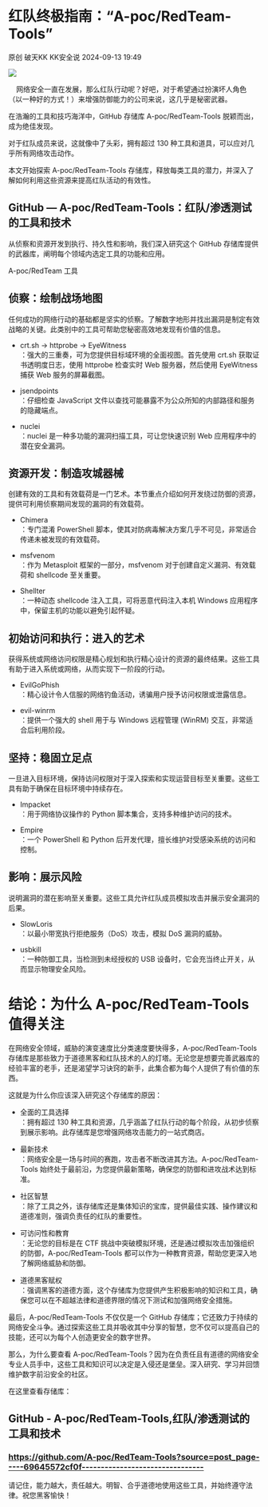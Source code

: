 #  红队终极指南：“A-poc/RedTeam-Tools”   
原创 破天KK  KK安全说   2024-09-13 19:49  
  
![](https://mmbiz.qpic.cn/mmbiz_png/niaMibh6Pic6RY9JpiaAmp0WASm4VYibaJ5fhn1Es7Ed65rpMgbOQ3NuBsbia6j5fhNeOcdibrJy8NNtsicP1MGDQla0uQ/640?wx_fmt=png&from=appmsg "")  
  
    网络安全一直在发展，那么红队行动呢？好吧，对于希望通过扮演坏人角色（以一种好的方式！）来增强防御能力的公司来说，这几乎是秘密武器。  
  
在浩瀚的工具和技巧海洋中，GitHub 存储库 A-poc/RedTeam-Tools 脱颖而出，成为绝佳发现。  
  
对于红队成员来说，这就像中了头彩，拥有超过 130 种工具和道具，可以应对几乎所有网络攻击动作。  
  
本文开始探索 A-poc/RedTeam-Tools 存储库，释放每类工具的潜力，并深入了解如何利用这些资源来提高红队活动的有效性。  
  
## GitHub — A-poc/RedTeam-Tools：红队/渗透测试的工具和技术  
  
从侦察和资源开发到执行、持久性和影响，我们深入研究这个 GitHub 存储库提供的武器库，阐明每个领域内选定工具的功能和应用。  
  
A-poc/RedTeam 工具  
## 侦察：绘制战场地图  
  
任何成功的网络行动的基础都是坚实的侦察。了解数字地形并找出漏洞是制定有效战略的关键。此类别中的工具可帮助您秘密高效地发现有价值的信息。  
- crt.sh -> httprobe -> EyeWitness  
：强大的三重奏，可为您提供目标域环境的全面视图。首先使用 crt.sh 获取证书透明度日志，使用 httprobe 检查实时 Web 服务器，然后使用 EyeWitness 捕获 Web 服务的屏幕截图。  
  
- jsendpoints  
：仔细检查 JavaScript 文件以查找可能暴露不为公众所知的内部路径和服务的隐藏端点。  
  
- nuclei  
：nuclei 是一种多功能的漏洞扫描工具，可让您快速识别 Web 应用程序中的潜在安全漏洞。  
  
## 资源开发：制造攻城器械  
  
创建有效的工具和有效载荷是一门艺术。本节重点介绍如何开发绕过防御的资源，提供可利用侦察期间发现的漏洞的有效载荷。  
- Chimera  
：专门混淆 PowerShell 脚本，使其对防病毒解决方案几乎不可见，非常适合传递未被发现的有效载荷。  
  
- msfvenom  
：作为 Metasploit 框架的一部分，msfvenom 对于创建自定义漏洞、有效载荷和 shellcode 至关重要。  
  
- Shellter  
：一种动态 shellcode 注入工具，可将恶意代码注入本机 Windows 应用程序中，保留主机的功能以避免引起怀疑。  
  
## 初始访问和执行：进入的艺术  
  
获得系统或网络访问权限是精心规划和执行精心设计的资源的最终结果。这些工具有助于进入系统或网络，从而实现下一阶段的行动。  
- EvilGoPhish  
：精心设计令人信服的网络钓鱼活动，诱骗用户授予访问权限或泄露信息。  
  
- evil-winrm  
：提供一个强大的 shell 用于与 Windows 远程管理 (WinRM) 交互，非常适合后利用阶段。  
  
## 坚持：稳固立足点  
  
一旦进入目标环境，保持访问权限对于深入探索和实现运营目标至关重要。这些工具有助于确保在目标环境中持续存在。  
- Impacket  
：用于网络协议操作的 Python 脚本集合，支持多种维护访问的技术。  
  
- Empire  
：一个 PowerShell 和 Python 后开发代理，擅长维护对受感染系统的访问和控制。  
  
## 影响：展示风险  
  
说明漏洞的潜在影响至关重要。这些工具允许红队成员模拟攻击并展示安全漏洞的后果。  
- SlowLoris  
：以最小带宽执行拒绝服务（DoS）攻击，模拟 DoS 漏洞的威胁。  
  
- usbkill  
：一种防御工具，当检测到未经授权的 USB 设备时，它会充当终止开关，从而显示物理安全风险。  
  
# 结论：为什么 A-poc/RedTeam-Tools 值得关注  
  
在网络安全领域，威胁的演变速度比分类速度要快得多，A-poc/RedTeam-Tools 存储库是那些致力于道德黑客和红队技术的人的灯塔。无论您是想要完善武器库的经验丰富的老手，还是渴望学习诀窍的新手，此集合都为每个人提供了有价值的东西。  
  
这就是为什么你应该深入研究这个存储库的原因：  
- 全面的工具选择  
：拥有超过 130 种工具和资源，几乎涵盖了红队行动的每个阶段，从初步侦察到展示影响。此存储库是您增强网络攻击能力的一站式商店。  
  
- 最新技术  
：网络安全是一场与时间的赛跑，攻击者不断改进其方法。A-poc/RedTeam-Tools 始终处于最前沿，为您提供最新策略，确保您的防御和进攻战术达到标准。  
  
- 社区智慧  
：除了工具之外，该存储库还是集体知识的宝库，提供最佳实践、操作建议和道德准则，强调负责任的红队的重要性。  
  
- 可访问性和教育  
：无论您的目标是在 CTF 挑战中突破模拟环境，还是通过模拟攻击加强组织的防御，A-poc/RedTeam-Tools 都可以作为一种教育资源，帮助您更深入地了解网络威胁和防御。  
  
- 道德黑客赋权  
：强调黑客的道德方面，这个存储库为您提供产生积极影响的知识和工具，确保您可以在不超越法律和道德界限的情况下测试和加强网络安全措施。  
  
最后，A-poc/RedTeam-Tools 不仅仅是一个 GitHub 存储库；它还致力于持续的网络安全斗争。通过探索这些工具并吸收其中分享的智慧，您不仅可以提高自己的技能，还可以为每个人创造更安全的数字世界。  
  
那么，为什么要查看 A-poc/RedTeam-Tools？因为在负责任且有道德的网络安全专业人员手中，这些工具和知识可以决定是入侵还是堡垒。深入研究、学习并回馈维护数字前沿安全的社区。  
  
在这里查看存储库：  
  
## GitHub - A-poc/RedTeam-Tools,红队/渗透测试的工具和技术  
### https://github.com/A-poc/RedTeam-Tools?source=post_page-----69645572cf0f--------------------------------  
  
请记住，能力越大，责任越大。明智、合乎道德地使用这些工具，并始终遵守法律。祝您黑客愉快！  
  
  

